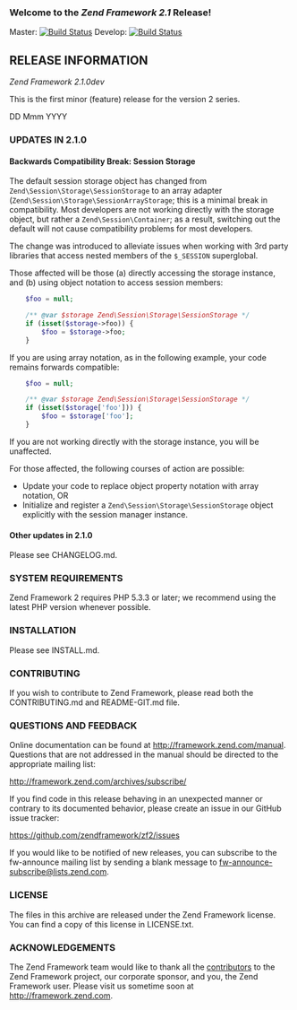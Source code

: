 ### Welcome to the *Zend Framework 2.1* Release!

Master: [![Build Status](https://secure.travis-ci.org/zendframework/zf2.png?branch=master)](http://travis-ci.org/zendframework/zf2)
Develop: [![Build Status](https://secure.travis-ci.org/zendframework/zf2.png?branch=develop)](http://travis-ci.org/zendframework/zf2)

## RELEASE INFORMATION

*Zend Framework 2.1.0dev*

This is the first minor (feature) release for the version 2 series.

DD Mmm YYYY

### UPDATES IN 2.1.0

#### Backwards Compatibility Break: Session Storage

The default session storage object has changed from
`Zend\Session\Storage\SessionStorage` to an array adapter
(`Zend\Session\Storage\SessionArrayStorage`; this is a minimal break in
compatibility.  Most developers are not working directly with the storage
object, but rather a `Zend\Session\Container`; as a result, switching out the
default will not cause compatibility problems for most developers.

The change was introduced to alleviate issues when working with 3rd party
libraries that access nested members of the `$_SESSION` superglobal.

Those affected will be those (a) directly accessing the storage instance, and
(b) using object notation to access session members:

```php
    $foo = null;

    /** @var $storage Zend\Session\Storage\SessionStorage */
    if (isset($storage->foo)) {
        $foo = $storage->foo;
    }
```

If you are using array notation, as in the following example, your code remains
forwards compatible:

```php
    $foo = null;

    /** @var $storage Zend\Session\Storage\SessionStorage */
    if (isset($storage['foo'])) {
        $foo = $storage['foo'];
    }
```

If you are not working directly with the storage instance, you will be
unaffected.

For those affected, the following courses of action are possible:

- Update your code to replace object property notation with array notation, OR
- Initialize and register a `Zend\Session\Storage\SessionStorage` object
  explicitly with the session manager instance.

#### Other updates in 2.1.0

Please see CHANGELOG.md.

### SYSTEM REQUIREMENTS

Zend Framework 2 requires PHP 5.3.3 or later; we recommend using the
latest PHP version whenever possible.

### INSTALLATION

Please see INSTALL.md.

### CONTRIBUTING

If you wish to contribute to Zend Framework, please read both the
CONTRIBUTING.md and README-GIT.md file.

### QUESTIONS AND FEEDBACK

Online documentation can be found at http://framework.zend.com/manual.
Questions that are not addressed in the manual should be directed to the
appropriate mailing list:

http://framework.zend.com/archives/subscribe/

If you find code in this release behaving in an unexpected manner or
contrary to its documented behavior, please create an issue in our GitHub
issue tracker:

https://github.com/zendframework/zf2/issues

If you would like to be notified of new releases, you can subscribe to
the fw-announce mailing list by sending a blank message to
<fw-announce-subscribe@lists.zend.com>.

### LICENSE

The files in this archive are released under the Zend Framework license.
You can find a copy of this license in LICENSE.txt.

### ACKNOWLEDGEMENTS

The Zend Framework team would like to thank all the [contributors](https://github.com/zendframework/zf2/contributors) to the Zend
Framework project, our corporate sponsor, and you, the Zend Framework user.
Please visit us sometime soon at http://framework.zend.com.
